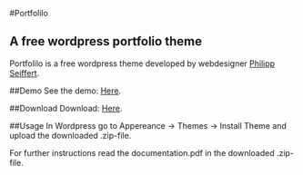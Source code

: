 #Portfolilo
## A free wordpress portfolio theme

Portfolilo is a free wordpress theme developed by webdesigner [Philipp Seiffert](http://philipp-seiffert.com/ "philipp-seiffert.com").


##Demo
See the demo: [Here](http://portfolilo.philipp-seiffert.com/ "Portfolilo Demo Page").

##Download
Download: [Here](https://github.com/Flipo/Portfolilo-Theme/zipball/master "Download Portfolilo").

##Usage
In Wordpress go to Appereance -> Themes -> Install Theme and upload the downloaded .zip-file.

For further instructions read the documentation.pdf in the downloaded .zip-file.